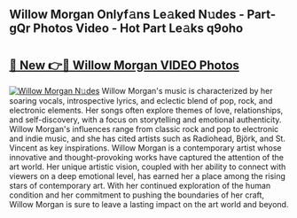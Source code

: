 ## Willow Morgan Onlyf𝚊ns Le𝚊ked N𝚞des - Part-gQr Photos Video - Hot Part Le𝚊ks q9oho

# <h2><a href="http://ab95296.deff.icu/?id=Willow+Morgan">🔗 New 👉🔴 Willow Morgan VIDEO Photos</a></h2>

[![Willow Morgan N𝚞des](https://i.imgur.com/rIISA9y.gif)](http://ab95296.deff.icu/?id=Willow+Morgan)
Willow Morgan's music is characterized by her soaring vocals, introspective lyrics, and eclectic blend of pop, rock, and electronic elements. Her songs often explore themes of love, relationships, and self-discovery, with a focus on storytelling and emotional authenticity. Willow Morgan's influences range from classic rock and pop to electronic and indie music, and she has cited artists such as Radiohead, Björk, and St. Vincent as key inspirations. Willow Morgan is a contemporary artist whose innovative and thought-provoking works have captured the attention of the art world. Her unique artistic vision, coupled with her ability to connect with viewers on a deep emotional level, has earned her a place among the rising stars of contemporary art. With her continued exploration of the human condition and her commitment to pushing the boundaries of her craft, Willow Morgan is sure to leave a lasting impact on the art world and beyond.
